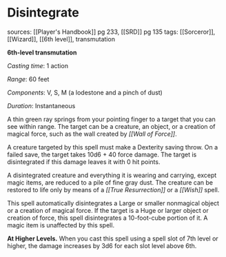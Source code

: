 # Disintegrate
sources: [[Player's Handbook]] pg 233, [[SRD]] pg 135
tags: [[Sorceror]], [[Wizard]], [[6th level]], transmutation

**6th-level transmutation**

*Casting time*: 1 action

*Range*: 60 feet

*Components*: V, S, M (a lodestone and a pinch of dust)

*Duration*: Instantaneous

A thin green ray springs from your pointing finger to a target that you can see within range. The target can be a creature, an object, or a creation of magical force, such as the wall created by *[[Wall of Force]]*.

A creature targeted by this spell must make a Dexterity saving throw. On a failed save, the target takes 10d6 + 40 force damage. The target is disintegrated if this damage leaves it with 0 hit points.

A disintegrated creature and everything it is wearing and carrying, except magic items, are reduced to a pile of fine gray dust. The creature can be restored to life only by means of a *[[True Resurrection]]* or a *[[Wish]]* spell.

This spell automatically disintegrates a Large or smaller nonmagical object or a creation of magical force. If the target is a Huge or larger object or creation of force, this spell disintegrates a 10-foot-cube portion of it. A magic item is unaffected by this spell.

**At Higher Levels.** When you cast this spell using a spell slot of 7th level or higher, the damage increases by 3d6 for each slot level above 6th.
